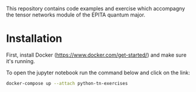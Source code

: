 This repository contains code examples and exercise which accompagny the tensor networks module of the EPITA quantum major.

# Installation
First, install Docker (https://www.docker.com/get-started/) and make sure it's running.

To open the jupyter notebook run the command below and click on the link:

```bash
docker-compose up --attach python-tn-exercises
```
